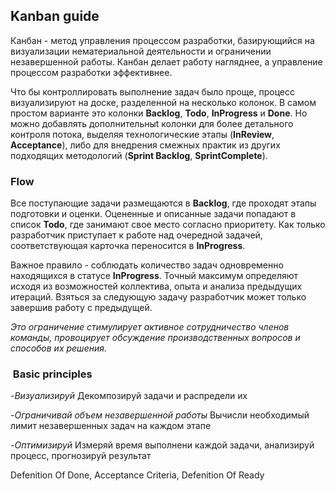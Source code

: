 ## Kanban guide

Канбан - метод управления процессом разработки, базирующийся на визуализации нематериальной деятельности и 
ограничении незавершенной работы. Канбан делает работу нагляднее, а управление процессом разработки эффективнее.

Что бы контроллировать выполнение задач было проще, процесс визуализируют на доске, разделенной на несколько колонок. 
В самом простом варианте это колонки **Backlog**, **Todo**, **InProgress** и **Done**. Но можно добавлять дополнительныt колонки для более 
детального контроля потока, выделяя технологические этапы (**InReview**, **Acceptance**), либо для внедрения смежных практик из 
других подходящих методологий (**Sprint Backlog**, **SprintComplete**).


### Flow

Все поступающие задачи размещаются в **Backlog**, где проходят этапы подготовки и оценки. 
Оцененные и описанные задачи попадают в список **Todo**, где занимают свое место согласно приоритету.
Как только разработчик приступает к работе над очередной задачей, соответствующая карточка переносится в **InProgress**.

Важное правило - соблюдать количество задач одновременно находящихся в статусе **InProgress**. 
Точный максимум определяют исходя из возможностей коллектива, опыта и анализа предыдущих итераций.
Взяться за следующую задачу разработчик может только завершив работу с предыдущей.

_Это ограничение стимулирует активное сотрудничество членов команды,_
_провоцирует обсуждение производственных вопросов и способов их решения._


###  Basic principles

-_Визуализируй_
 Декомпозируй задачи и распредели их
 
-_Ограничивай объем незавершенной работы_
 Вычисли необходимый лимит незавершенных задач на каждом этапе

-_Оптимизируй_
 Измеряй время выполнени каждой задачи, анализируй процесс, прогнозируй результат


Defenition Of Done, Acceptance Criteria, Defenition Of Ready
